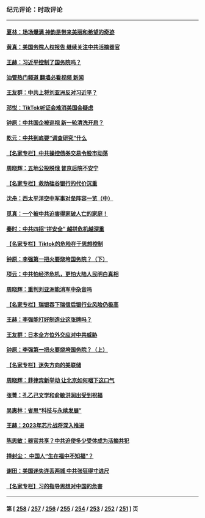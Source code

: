 ### 纪元评论：时政评论
---
#### [夏林：场场爆满 神韵是带来美丽和希望的奇迹](../../pages/nsc1025/n13960420.md?03290330) 
#### [黄真：美国务院人权报告 继续关注中共活摘器官](../../pages/nsc1025/n13959993.md?03290330) 
#### [王赫：习近平控制了国务院吗？](../../pages/nsc1025/n13959979.md?03290330) 
#### [油管热门频道 翻墙必看视频 新闻](ok?03290330)
#### [王友群：中共上将刘亚洲反对习近平？](../../pages/nsc1025/n13959965.md?03290330) 
#### [邓悦：TikTok听证会难消美国会疑虑](../../pages/nsc1025/n13959997.md?03290330) 
#### [钟原：中共国企被巡视 新一轮清洗开启？](../../pages/nsc1025/n13959933.md?03290330) 
#### [乾元：中共到底要“调查研究”什么](../../pages/nsc1025/n13959950.md?03290330) 
#### [【名家专栏】中共操控债券交易令股市动荡](../../pages/nsc1025/n13959631.md?03290330) 
#### [周晓辉：五地公投脱俄 普京后院不安宁](../../pages/nsc1025/n13959842.md?03290330) 
#### [【名家专栏】救助硅谷银行的代价沉重](../../pages/nsc1025/n13958925.md?03290330) 
#### [沈舟：西太平洋空中军事对垒阵容一览（中）](../../pages/nsc1025/n13959099.md?03290330) 
#### [觅真：一个被中共迫害得家破人亡的家庭！](../../pages/nsc1025/n13959178.md?03290330) 
#### [秦时：中共四招“拼安全” 越拼危机越深重](../../pages/nsc1025/n13959073.md?03290330) 
#### [【名家专栏】Tiktok的危险在于思想控制](../../pages/nsc1025/n13958944.md?03290330) 
#### [钟原：李强第一把火要烧垮国务院？（下）](../../pages/nsc1025/n13958627.md?03290330) 
#### [项云：中共怕经济危机，更怕大陆人民明白真相](../../pages/nsc1025/n13958552.md?03290330) 
#### [周晓辉：重判刘亚洲能消军中杂音吗](../../pages/nsc1025/n13958425.md?03290330) 
#### [【名家专栏】瑞银吞下瑞信后银行业风险仍极高](../../pages/nsc1025/n13957552.md?03290330) 
#### [王赫：李强能打好制造业这张牌吗？](../../pages/nsc1025/n13958148.md?03290330) 
#### [王友群：日本全方位外交应对中共威胁](../../pages/nsc1025/n13957903.md?03290330) 
#### [钟原：李强第一把火要烧垮国务院？（上）](../../pages/nsc1025/n13958011.md?03290330) 
#### [【名家专栏】迷失方向的美联储](../../pages/nsc1025/n13955984.md?03290330) 
#### [周晓辉：菲律宾新举动 让北京如何咽下这口气](../../pages/nsc1025/n13957846.md?03290330) 
#### [张菁：孔乙己文学和俞敏洪润出受到祝福](../../pages/nsc1025/n13957833.md?03290330) 
#### [吴惠林：省思“科技与永续发展”](../../pages/nsc1025/n13957718.md?03290330) 
#### [王赫：2023年芯片战将深入推进](../../pages/nsc1025/n13957692.md?03290330) 
#### [陈思敏：器官共享？中共迫使多少受体成为活摘共犯](../../pages/nsc1025/n13957647.md?03290330) 
#### [掸封尘： 中国人“生在福中不知福”？](../../pages/nsc1025/n13957243.md?03290330) 
#### [谢田：美国迷失连丢两城 中共张狂得寸进尺](../../pages/nsc1025/n13957158.md?03290330) 
#### [【名家专栏】习的指导思想对中国的危害](../../pages/nsc1025/n13955985.md?03290330) 

---
#### 第 [ [258](./258.md?03290330) / [257](./257.md?03290330) / [256](./256.md?03290330) / [255](./255.md?03290330) / [254](./254.md?03290330) / [253](./253.md?03290330) / [252](./252.md?03290330) / [251](./251.md?03290330) ] 页
